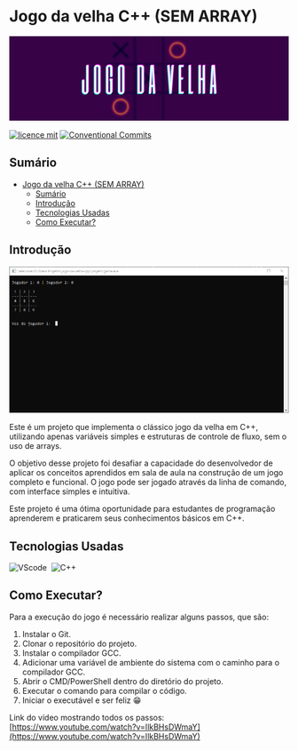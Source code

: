 # Jogo da velha C++ (SEM ARRAY)

![Foto de Capa](assets/imgs/capa-jogo-da-velha.png)

[![licence mit](https://img.shields.io/badge/licence-MIT-blue.svg)](./LICENSE)
[![Conventional Commits](https://img.shields.io/badge/Conventional%20Commits-1.0.0-%23FE5196?logo=conventionalcommits&logoColor=white)](https://conventionalcommits.org)


## Sumário

- [Jogo da velha C++ (SEM ARRAY)](#jogo-da-velha-c-sem-array)
  - [Sumário](#sumário)
  - [Introdução](#introdução)
  - [Tecnologias Usadas](#tecnologias-usadas)
  - [Como Executar?](#como-executar)


## Introdução

![Jogo da Velha](/assets/gifs/jogo-da-velha.gif)

Este é um projeto que implementa o clássico jogo da velha em C++, utilizando apenas variáveis simples e estruturas de controle de fluxo, sem o uso de arrays.

O objetivo desse projeto foi desafiar a capacidade do desenvolvedor de aplicar os conceitos aprendidos em sala de aula na construção de um jogo completo e funcional. O jogo pode ser jogado através da linha de comando, com interface simples e intuitiva.

Este projeto é uma ótima oportunidade para estudantes de programação aprenderem e praticarem seus conhecimentos básicos em C++. 

## Tecnologias Usadas
![VScode](https://img.shields.io/badge/vscode-4285F4?style=for-the-badge&logo=vscode&logoColor=white)&nbsp;
![C++](https://img.shields.io/badge/C%2B%2B-00599C?style=for-the-badge&logo=c%2B%2B&logoColor=white)&nbsp;

## Como Executar?

Para a execução do jogo é necessário realizar alguns passos, que são:
1. Instalar o Git.
2. Clonar o repositório do projeto.
3. Instalar o compilador GCC.
4. Adicionar uma variável de ambiente do sistema com o caminho para o compilador GCC.
5. Abrir o CMD/PowerShell dentro do diretório do projeto.
6. Executar o comando para compilar o código.
7. Iniciar o executável e ser feliz 😁

Link do vídeo mostrando todos os passos: [https://www.youtube.com/watch?v=IlkBHsDWmaY](https://www.youtube.com/watch?v=IlkBHsDWmaY)

